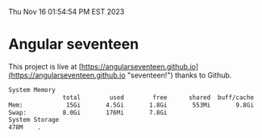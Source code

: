 Thu Nov 16 01:54:54 PM EST 2023

# Angular seventeen


This project is live at [https://angularseventeen.github.io](https://angularseventeen.github.io "seventeen!") thanks to Github.

```bash
System Memory
               total        used        free      shared  buff/cache   available
Mem:            15Gi       4.5Gi       1.8Gi       553Mi       9.8Gi        10Gi
Swap:          8.0Gi       176Mi       7.8Gi
System Storage
478M	.
```
